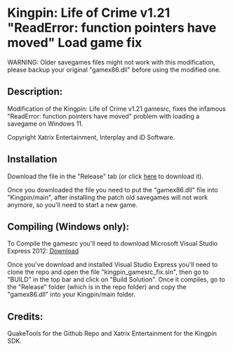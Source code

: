 # Kingpin: Life of Crime v1.21 "ReadError: function pointers have moved" Load game fix
<p>WARNING: Older savegames files might not work with this modification, please backup your original "gamex86.dll" before using the modified one.</p>
<h2>Description:</h2>
<p>Modification of the Kingpin: Life of Crime v1.21 gamesrc, fixes the 
infamous "ReadError: function pointers have moved" problem with loading 
a savegame on Windows 11.</p>
<p>Copyright Xatrix Entertainment, Interplay and iD Software.</p>
<h2>Installation</h2>
<p>Download the file in the "Release" tab (or click <a href="https://github.com/Redemption882/Kingpin-Life-of-Crime-ReadError-fix/releases/download/precompiled/Precompiled.gamex86.dll.rar" target="_blank"> here</a> to download it).</p>
<p></p>Once you downloaded the file you need to put the "gamex86.dll" file into "Kingpin/main", after installing the patch old savegames will not work anymore, so you'll need to start a new game.</p>
<h2>Compiling (Windows only):</h2>
<p>To Compile the gamesrc you'll need to download Microsoft Visual Studio Express 2012: 
<a href="http://download.microsoft.com/download/1/F/5/1F519CC5-0B90-4EA3-8159-33BFB97EF4D9/VS2012_WDX_ENU.iso" target="_blank"> Download</a></p>
<p>Once you've download and installed Visual Studio Express you'll need to
clone the repo and open the file "kingpin_gamesrc_fix.sln", then go to 
"BUILD" in the top bar and click on "Build Solution". Once it compiles, 
go to the "Release" folder (which is in the repo folder) and copy the "gamex86.dll" into your Kingpin/main folder.</p>
<h2>Credits:</h2>
<p>QuakeTools for the Github Repo and Xatrix Entertainment for the Kingpin SDK.</p>
